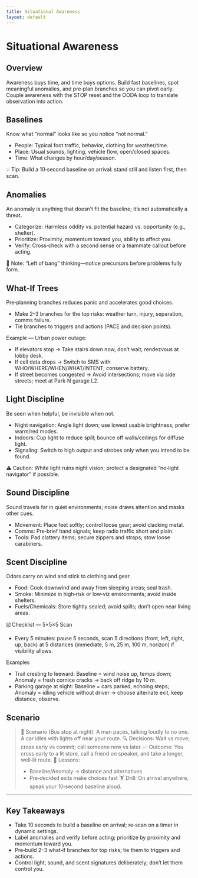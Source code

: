 ```yaml
---
title: Situational Awareness
layout: default
---
```


# Situational Awareness

## Overview
Awareness buys time, and time buys options. Build fast baselines, spot meaningful anomalies, and pre‑plan branches so you can pivot early. Couple awareness with the STOP reset and the OODA loop to translate observation into action.

## Baselines
Know what “normal” looks like so you notice “not normal.”

- People: Typical foot traffic, behavior, clothing for weather/time.
- Place: Usual sounds, lighting, vehicle flow, open/closed spaces.
- Time: What changes by hour/day/season.

💡 Tip: Build a 10‑second baseline on arrival: stand still and listen first, then scan.

## Anomalies
An anomaly is anything that doesn’t fit the baseline; it’s not automatically a threat.

- Categorize: Harmless oddity vs. potential hazard vs. opportunity (e.g., shelter).
- Prioritize: Proximity, momentum toward you, ability to affect you.
- Verify: Cross‑check with a second sense or a teammate callout before acting.

📝 Note: “Left of bang” thinking—notice precursors before problems fully form.

## What-If Trees
Pre‑planning branches reduces panic and accelerates good choices.

- Make 2–3 branches for the top risks: weather turn, injury, separation, comms failure.
- Tie branches to triggers and actions (PACE and decision points).

Example — Urban power outage:
- If elevators stop → Take stairs down now, don’t wait; rendezvous at lobby desk.
- If cell data drops → Switch to SMS with WHO/WHERE/WHEN/WHAT/INTENT; conserve battery.
- If street becomes congested → Avoid intersections; move via side streets; meet at Park‑N garage L2.

## Light Discipline
Be seen when helpful, be invisible when not.

- Night navigation: Angle light down; use lowest usable brightness; prefer warm/red modes.
- Indoors: Cup light to reduce spill; bounce off walls/ceilings for diffuse light.
- Signaling: Switch to high output and strobes only when you intend to be found.

⚠️ Caution: White light ruins night vision; protect a designated “no‑light navigator” if possible.

## Sound Discipline
Sound travels far in quiet environments; noise draws attention and masks other cues.

- Movement: Place feet softly; control loose gear; avoid clacking metal.
- Comms: Pre‑brief hand signals; keep radio traffic short and plain.
- Tools: Pad clattery items; secure zippers and straps; stow loose carabiners.

## Scent Discipline
Odors carry on wind and stick to clothing and gear.

- Food: Cook downwind and away from sleeping areas; seal trash.
- Smoke: Minimize in high‑risk or low‑viz environments; avoid inside shelters.
- Fuels/Chemicals: Store tightly sealed; avoid spills; don’t open near living areas.

☑️ Checklist — 5×5×5 Scan
- Every 5 minutes: pause 5 seconds, scan 5 directions (front, left, right, up, back) at 5 distances (immediate, 5 m, 25 m, 100 m, horizon) if visibility allows.

Examples
- Trail cresting to leeward: Baseline = wind noise up, temps down; Anomaly = fresh cornice cracks → back off ridge by 10 m.
- Parking garage at night: Baseline = cars parked, echoing steps; Anomaly = idling vehicle without driver → choose alternate exit, keep distance, observe.

## Scenario

> 🧭 Scenario (Bus stop at night): A man paces, talking loudly to no one. A car idles with lights off near your route.
> 🔍 Decisions: Wait vs move; cross early vs commit; call someone now vs later.
> ✅ Outcome: You cross early to a lit store, call a friend on speaker, and take a longer, well‑lit route.
> 🧠 Lessons:
> - Baseline/Anomaly → distance and alternatives
> - Pre‑decided exits make choices fast
> 🏋️ Drill: On arrival anywhere, speak your 10‑second baseline aloud.

---

## Key Takeaways
- Take 10 seconds to build a baseline on arrival; re‑scan on a timer in dynamic settings.
- Label anomalies and verify before acting; prioritize by proximity and momentum toward you.
- Pre‑build 2–3 what‑if branches for top risks; tie them to triggers and actions.
- Control light, sound, and scent signatures deliberately; don’t let them control you.
